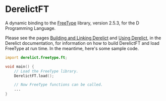 DerelictFT
==========

A dynamic binding to the [FreeType][1] library, version 2.5.3, for the D Programming Language.

Please see the pages [Building and Linking Derelict][2] and [Using Derelict][3], in the Derelict documentation, for information on how to build DerelictFT and load FreeType at run time. In the meantime, here's some sample code.

```D
import derelict.freetype.ft;

void main() {
    // Load the FreeType library.
    DerelictFT.load();

    // Now FreeType functions can be called.
    ...
}
```

[1]: http://freetype.org/
[2]: http://derelictorg.github.io/compiling.html
[3]: http://derelictorg.github.io/using.html